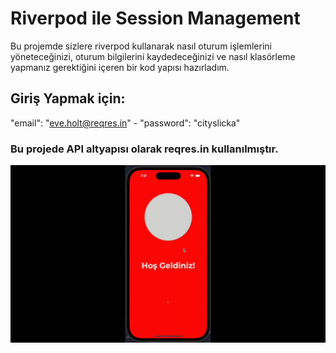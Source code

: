 # Riverpod ile Session Management

Bu projemde sizlere riverpod kullanarak nasıl oturum işlemlerini yöneteceğinizi, oturum bilgilerini kaydedeceğinizi ve nasıl klasörleme yapmanız gerektiğini içeren bir kod yapısı hazırladım.

## Giriş Yapmak için:

  "email": "eve.holt@reqres.in" - 
  "password": "cityslicka"

  ### Bu projede API altyapısı olarak reqres.in kullanılmıştır.

![ScreenShot](https://github.com/asimolpiq/riverpod_session_management/blob/main/session_management.gif?raw=true)
